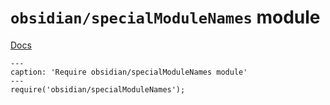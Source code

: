 # `obsidian/specialModuleNames` module

[Docs](https://github.com/mnaoumov/obsidian-codescript-toolkit/blob/main/docs/obsidian-special-module-names.md)

```code-button
---
caption: 'Require obsidian/specialModuleNames module'
---
require('obsidian/specialModuleNames');
```
